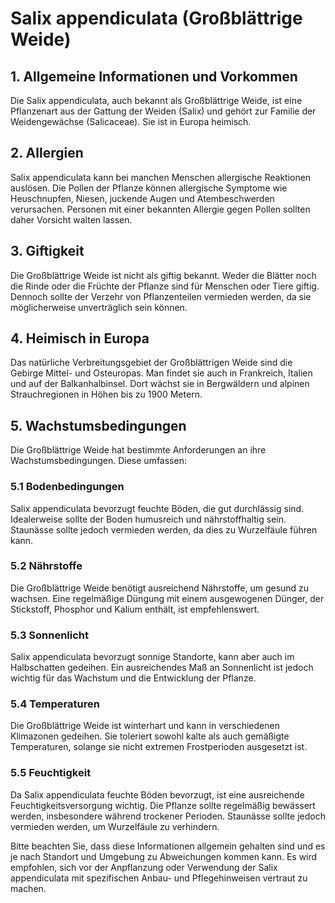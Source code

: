 # Salix appendiculata (Großblättrige Weide)

## 1. Allgemeine Informationen und Vorkommen
Die Salix appendiculata, auch bekannt als Großblättrige Weide, ist eine Pflanzenart aus der Gattung der Weiden (Salix) und gehört zur Familie der Weidengewächse (Salicaceae). Sie ist in Europa heimisch.

## 2. Allergien
Salix appendiculata kann bei manchen Menschen allergische Reaktionen auslösen. Die Pollen der Pflanze können allergische Symptome wie Heuschnupfen, Niesen, juckende Augen und Atembeschwerden verursachen. Personen mit einer bekannten Allergie gegen Pollen sollten daher Vorsicht walten lassen.

## 3. Giftigkeit
Die Großblättrige Weide ist nicht als giftig bekannt. Weder die Blätter noch die Rinde oder die Früchte der Pflanze sind für Menschen oder Tiere giftig. Dennoch sollte der Verzehr von Pflanzenteilen vermieden werden, da sie möglicherweise unverträglich sein können.

## 4. Heimisch in Europa
Das natürliche Verbreitungsgebiet der Großblättrigen Weide sind die Gebirge Mittel- und Osteuropas. Man findet sie auch in Frankreich, Italien und auf der Balkanhalbinsel. Dort wächst sie in Bergwäldern und alpinen Strauchregionen in Höhen bis zu 1900 Metern.

## 5. Wachstumsbedingungen
Die Großblättrige Weide hat bestimmte Anforderungen an ihre Wachstumsbedingungen. Diese umfassen:

### 5.1 Bodenbedingungen
Salix appendiculata bevorzugt feuchte Böden, die gut durchlässig sind. Idealerweise sollte der Boden humusreich und nährstoffhaltig sein. Staunässe sollte jedoch vermieden werden, da dies zu Wurzelfäule führen kann.

### 5.2 Nährstoffe
Die Großblättrige Weide benötigt ausreichend Nährstoffe, um gesund zu wachsen. Eine regelmäßige Düngung mit einem ausgewogenen Dünger, der Stickstoff, Phosphor und Kalium enthält, ist empfehlenswert.

### 5.3 Sonnenlicht
Salix appendiculata bevorzugt sonnige Standorte, kann aber auch im Halbschatten gedeihen. Ein ausreichendes Maß an Sonnenlicht ist jedoch wichtig für das Wachstum und die Entwicklung der Pflanze.

### 5.4 Temperaturen
Die Großblättrige Weide ist winterhart und kann in verschiedenen Klimazonen gedeihen. Sie toleriert sowohl kalte als auch gemäßigte Temperaturen, solange sie nicht extremen Frostperioden ausgesetzt ist.

### 5.5 Feuchtigkeit
Da Salix appendiculata feuchte Böden bevorzugt, ist eine ausreichende Feuchtigkeitsversorgung wichtig. Die Pflanze sollte regelmäßig bewässert werden, insbesondere während trockener Perioden. Staunässe sollte jedoch vermieden werden, um Wurzelfäule zu verhindern.

Bitte beachten Sie, dass diese Informationen allgemein gehalten sind und es je nach Standort und Umgebung zu Abweichungen kommen kann. Es wird empfohlen, sich vor der Anpflanzung oder Verwendung der Salix appendiculata mit spezifischen Anbau- und Pflegehinweisen vertraut zu machen.

